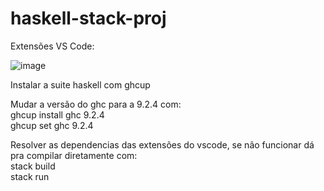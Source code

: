 # haskell-stack-proj

Extensões VS Code: 

![image](https://user-images.githubusercontent.com/105133998/201501165-7bfffe58-f29a-4fdb-9105-c0b8a0d06ebc.png)

Instalar a suite haskell com ghcup

Mudar a versão do ghc para a 9.2.4 com: <br>
ghcup install ghc 9.2.4 <br>
ghcup set ghc 9.2.4

Resolver as dependencias das extensões do vscode, se não funcionar dá pra compilar diretamente com: <br>
stack build <br>
stack run
